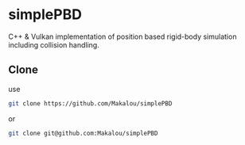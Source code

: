 # simplePBD
 C++ & Vulkan implementation of position based rigid-body simulation including collision handling.
 
 ## Clone
 use
 ```bash
 git clone https://github.com/Makalou/simplePBD
 ```
 or
 ```bash
 git clone git@github.com:Makalou/simplePBD
 ```
